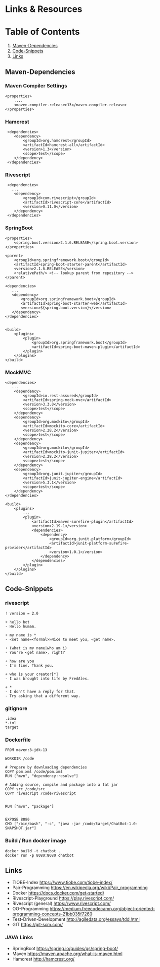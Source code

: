 #  Links & Resources

# Table of Contents
1. [Maven-Dependencies](#maven)
2. [Code-Snippets](#snippet)
3. [Links](#links)


<a name="maven"></a>
## Maven-Dependencies


### Maven Compiler Settings

    <properties>
        ....
        <maven.compiler.release>13</maven.compiler.release>
    </properties>

### Hamcrest

     <dependencies>
        <dependency>
            <groupId>org.hamcrest</groupId>
            <artifactId>hamcrest-all</artifactId>
            <version>1.3</version>
            <scope>test</scope>
        </dependency>
     </dependencies>

### Rivescript

     <dependencies>
       ...
        <dependency>
            <groupId>com.rivescript</groupId>
            <artifactId>rivescript-core</artifactId>
            <version>0.11.0</version>
        </dependency>
     </dependencies>

### SpringBoot

    <properties>
        <spring.boot.version>2.1.6.RELEASE</spring.boot.version>
    </properties>

    <parent>
        <groupId>org.springframework.boot</groupId>
        <artifactId>spring-boot-starter-parent</artifactId>
        <version>2.1.6.RELEASE</version>
        <relativePath/> <!-- lookup parent from repository -->
    </parent>

    <dependencies>
       ...
       <dependency>
           <groupId>org.springframework.boot</groupId>
           <artifactId>spring-boot-starter-web</artifactId>
           <version>${spring.boot.version}</version>
       </dependency>
    </dependencies>


    <build>
        <plugins>
            <plugin>
                <groupId>org.springframework.boot</groupId>
                <artifactId>spring-boot-maven-plugin</artifactId>
            </plugin>
        </plugins>
    </build>

### MockMVC
    <dependencies>
       ...
        <dependency>
            <groupId>io.rest-assured</groupId>
            <artifactId>spring-mock-mvc</artifactId>
            <version>3.3.0</version>
            <scope>test</scope>
        </dependency>
        <dependency>
            <groupId>org.mockito</groupId>
            <artifactId>mockito-core</artifactId>
            <version>2.28.2</version>
            <scope>test</scope>
        </dependency>
        <dependency>
            <groupId>org.mockito</groupId>
            <artifactId>mockito-junit-jupiter</artifactId>
            <version>2.28.2</version>
            <scope>test</scope>
        </dependency>
        <dependency>
            <groupId>org.junit.jupiter</groupId>
            <artifactId>junit-jupiter-engine</artifactId>
            <version>5.3.1</version>
            <scope>test</scope>
        </dependency>
    </dependencies>

    <build>
        <plugins>
            ...
            <plugin>
                <artifactId>maven-surefire-plugin</artifactId>
                <version>2.19.1</version>
                <dependencies>
                    <dependency>
                        <groupId>org.junit.platform</groupId>
                        <artifactId>junit-platform-surefire-provider</artifactId>
                        <version>1.0.1</version>
                    </dependency>
                </dependencies>
            </plugin>
        </plugins>
    </build>


<a name="snippet"></a>
## Code-Snippets

### rivescript

```
! version = 2.0

+ hello bot
- Hello human.

+ my name is *
- <set name=<formal>>Nice to meet you, <get name>.

+ (what is my name|who am i)
- You're <get name>, right?

+ how are you
- I'm fine. Thank you.

+ who is your creator[*]
- I was brought into life by FredAlex.

+ *
- I don't have a reply for that.
- Try asking that a different way.
```


### gitignore

```
.idea
*.iml
target
```

### Dockerfile

```
FROM maven:3-jdk-13

WORKDIR /code

# Prepare by downloading dependencies
COPY pom.xml /code/pom.xml
RUN ["mvn", "dependency:resolve"]

# Adding source, compile and package into a fat jar
COPY src /code/src
COPY rivescript /code/rivescript


RUN ["mvn", "package"]


EXPOSE 8080
CMD ["/bin/bash", "-c", "java -jar /code/target/ChatBot-1.0-SNAPSHOT.jar"]
```

### Build / Run docker image
```
docker build -t chatbot .
docker run -p 8080:8080 chatbot
```


<a name="links"></a>
## Links

* TIOBE-Index https://www.tiobe.com/tiobe-index/
* Pair-Programming https://en.wikipedia.org/wiki/Pair_programming
* Docker https://docs.docker.com/get-started/
* Rivescript-Playground  https://play.rivescript.com/
* Rivescript (general) https://www.rivescript.com/
* OO-Programming https://medium.freecodecamp.org/object-oriented-programming-concepts-21bb035f7260
* Test-Driven-Development http://agiledata.org/essays/tdd.html
* GIT https://git-scm.com/

### JAVA Links

* SpringBoot https://spring.io/guides/gs/spring-boot/
* Maven https://maven.apache.org/what-is-maven.html
* Hamcrest http://hamcrest.org/
